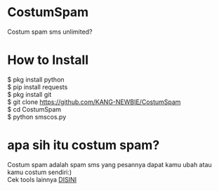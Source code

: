 # CostumSpam
Costum spam sms unlimited?

# How to Install
$ pkg install python<br>$ pip install requests<br>$ pkg install git<br>$ git clone https://github.com/KANG-NEWBIE/CostumSpam<br>$ cd CostumSpam<br>$ python smscos.py

# apa sih itu costum spam?
Costum spam adalah spam sms yang pesannya dapat kamu ubah atau kamu costum sendiri:)<br>
Cek tools lainnya <a href="https://github.com/KANG-NEWBIE?tab=repositories">DISINI</a>
